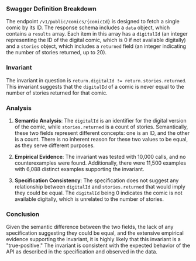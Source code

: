 ### Swagger Definition Breakdown

The endpoint `/v1/public/comics/{comicId}` is designed to fetch a single comic by its ID. The response schema includes a `data` object, which contains a `results` array. Each item in this array has a `digitalId` (an integer representing the ID of the digital comic, which is 0 if not available digitally) and a `stories` object, which includes a `returned` field (an integer indicating the number of stories returned, up to 20).

### Invariant

The invariant in question is `return.digitalId != return.stories.returned`. This invariant suggests that the `digitalId` of a comic is never equal to the number of stories returned for that comic.

### Analysis

1. **Semantic Analysis**: The `digitalId` is an identifier for the digital version of the comic, while `stories.returned` is a count of stories. Semantically, these two fields represent different concepts: one is an ID, and the other is a count. There is no inherent reason for these two values to be equal, as they serve different purposes.

2. **Empirical Evidence**: The invariant was tested with 10,000 calls, and no counterexamples were found. Additionally, there were 11,500 examples with 6,088 distinct examples supporting the invariant.

3. **Specification Consistency**: The specification does not suggest any relationship between `digitalId` and `stories.returned` that would imply they could be equal. The `digitalId` being 0 indicates the comic is not available digitally, which is unrelated to the number of stories.

### Conclusion

Given the semantic difference between the two fields, the lack of any specification suggesting they could be equal, and the extensive empirical evidence supporting the invariant, it is highly likely that this invariant is a "true-positive." The invariant is consistent with the expected behavior of the API as described in the specification and observed in the data.
